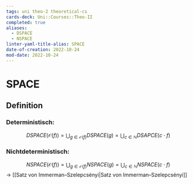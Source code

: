 ```yaml
---
tags: uni theo-2 theoretical-cs
cards-deck: Uni::Courses::Theo-II
completed: true
aliases:
  - DSPACE
  - NSPACE
linter-yaml-title-alias: SPACE
date-of-creation: 2022-10-24
mod-date: 2022-10-24
---
```


# SPACE

## Definition

### Deterministisch:
$$DSPACE(\mathcal{O}(f))=\bigcup_{g\in\mathcal{O}(f)}DSPACE(g)=\bigcup_{c\in\mathbb{N}}DSAPCE(c\cdot f)$$

### Nichtdeterministisch:
$$NSPACE(\mathcal{O}(f))=\bigcup_{g\in\mathcal{O}(f)}NSPACE(g)=\bigcup_{c\in\mathbb{N}}NSPACE(c\cdot f)$$
→ [[Satz von Immerman–Szelepcsényi|Satz von Immerman–Szelepcsényi]]
